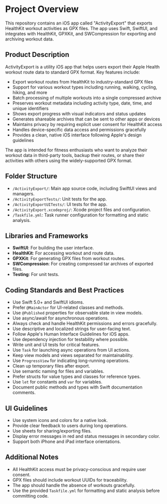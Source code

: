 # Project Overview

This repository contains an iOS app called "ActivityExport" that exports
HealthKit workout activities as GPX files. The app uses Swift, SwiftUI, and
integrates with HealthKit, GPXKit, and SWCompression for exporting and archiving
workout data.

## Product Description

ActivityExport is a utility iOS app that helps users export their Apple Health
workout route data to standard GPX format. Key features include:

- Export workout routes from HealthKit to industry-standard GPX files
- Support for various workout types including running, walking, cycling, hiking,
  and more
- Batch processing of multiple workouts into a single compressed archive
- Preserves workout metadata including activity type, date, time, and unique
  identifiers
- Shows export progress with visual indicators and status updates
- Generates shareable archives that can be sent to other apps or devices
- Maintains privacy by requiring explicit user consent for HealthKit access
- Handles device-specific data access and permissions gracefully
- Provides a clean, native iOS interface following Apple's design guidelines

The app is intended for fitness enthusiasts who want to analyze their workout
data in third-party tools, backup their routes, or share their activities with
others using the widely-supported GPX format.

## Folder Structure

- `/ActivityExport/`: Main app source code, including SwiftUI views and
  managers.
- `/ActivityExportTests/`: Unit tests for the app.
- `/ActivityExportUITests/`: UI tests for the app.
- `/ActivityExport.xcodeproj/`: Xcode project files and configuration.
- `/Taskfile.yml`: Task runner configuration for formatting and static analysis.

## Libraries and Frameworks

- **SwiftUI**: For building the user interface.
- **HealthKit**: For accessing workout and route data.
- **GPXKit**: For generating GPX files from workout routes.
- **SWCompression**: For creating compressed tar archives of exported files.
- **Testing**: For unit tests.

## Coding Standards and Best Practices

- Use Swift 5.0+ and SwiftUI idioms.
- Prefer `@MainActor` for UI-related classes and methods.
- Use `@Published` properties for observable state in view models.
- Use async/await for asynchronous operations.
- Always check and handle HealthKit permissions and errors gracefully.
- Use descriptive and localized strings for user-facing text.
- Follow Apple's Human Interface Guidelines for iOS apps.
- Use dependency injection for testability where possible.
- Write unit and UI tests for critical features.
- Use `Task` for launching async operations from UI actions.
- Keep view models and views separated for maintainability.
- Use `ProgressView` for indicating long-running operations.
- Clean up temporary files after export.
- Use semantic naming for files and variables.
- Prefer structs for value types and classes for reference types.
- Use `let` for constants and `var` for variables.
- Document public methods and types with Swift documentation comments.

## UI Guidelines

- Use system icons and colors for a native look.
- Provide clear feedback to users during long operations.
- Use sheets for sharing/exporting files.
- Display error messages in red and status messages in secondary color.
- Support both iPhone and iPad interface orientations.

## Additional Notes

- All HealthKit access must be privacy-conscious and require user consent.
- GPX files should include workout UUIDs for traceability.
- The app should handle the absence of workouts gracefully.
- Use the provided `Taskfile.yml` for formatting and static analysis before
  committing code.
